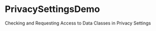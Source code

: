 PrivacySettingsDemo
===================

Checking and Requesting Access to Data Classes in Privacy Settings
